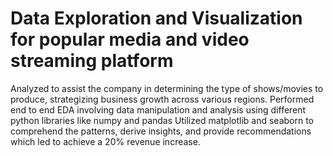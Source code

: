 # Data Exploration and Visualization for popular media and video streaming platform
Analyzed to assist the company in determining the type of shows/movies to produce, strategizing business growth across various regions.
Performed end to end EDA involving data manipulation and analysis using different python libraries like numpy and pandas
Utilized matplotlib and seaborn to comprehend the patterns, derive insights, and provide recommendations which led to achieve a 20% revenue increase.
